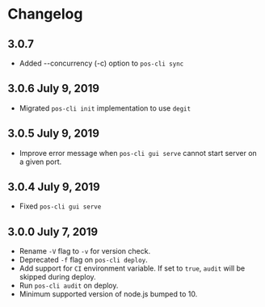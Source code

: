 # Changelog

## 3.0.7
* Added --concurrency (-c) option to `pos-cli sync`

## 3.0.6 July 9, 2019
* Migrated `pos-cli init` implementation to use `degit`

## 3.0.5 July 9, 2019
* Improve error message when `pos-cli gui serve` cannot start server on a given port.

## 3.0.4 July 9, 2019
* Fixed `pos-cli gui serve`

## 3.0.0 July 7, 2019
* Rename `-V` flag to `-v` for version check.
* Deprecated `-f` flag on `pos-cli deploy`.
* Add support for `CI` environment variable. If set to `true`, `audit` will be skipped during deploy.
* Run `pos-cli audit` on deploy.
* Minimum supported version of node.js bumped to 10.

